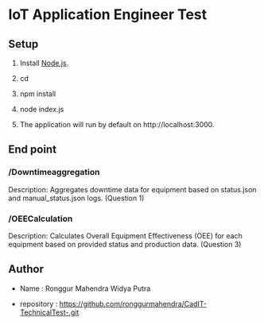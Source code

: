 # IoT Application Engineer Test

## Setup 

1. Install [Node.js](https://nodejs.org/).

2. cd <project-directory>

3. npm install

4. node index.js

5. The application will run by default on http://localhost:3000.

## End point

### /Downtimeaggregation

Description: Aggregates downtime data for equipment based on status.json and manual_status.json logs. (Question 1)

###  /OEECalculation

Description: Calculates Overall Equipment Effectiveness (OEE) for each equipment based on provided status and production data. (Question 3)

## Author 

- Name : Ronggur Mahendra Widya Putra

- repository : https://github.com/ronggurmahendra/CadIT-TechnicalTest-.git